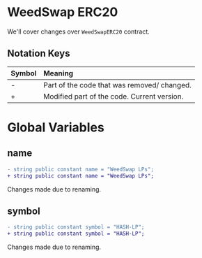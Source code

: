 # WeedSwap ERC20

We'll cover changes over `WeedSwapERC20` contract.

## Notation Keys

| Symbol | Meaning                                     |
| :----- | :------------------------------------------ |
| -      | Part of the code that was removed/ changed. |
| +      | Modified part of the code. Current version. |

# Global Variables

## name

```diff
- string public constant name = "WeedSwap LPs";
+ string public constant name = "WeedSwap LPs";
```

Changes made due to renaming.

## symbol

```diff
- string public constant symbol = "HASH-LP";
+ string public constant symbol = "HASH-LP";
```

Changes made due to renaming.
